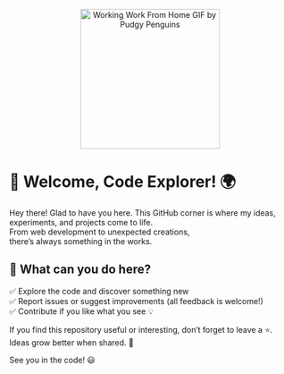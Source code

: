 
<p align="center">
  <img src="https://github.com/user-attachments/assets/a3a60c27-5209-47e4-bbdb-877d85eaad21" alt="Working Work From Home GIF by Pudgy Penguins" width="250">
</p>


# 🚀 Welcome, Code Explorer! 🌍  

Hey there! Glad to have you here. This GitHub corner is where my ideas, experiments, and projects come to life.  
From web development to unexpected creations,  
there’s always something in the works.  

## 🌟 What can you do here?  
✅ Explore the code and discover something new  
✅ Report issues or suggest improvements (all feedback is welcome!)  
✅ Contribute if you like what you see 💡  

If you find this repository useful or interesting, don’t forget to leave a ⭐.  
Ideas grow better when shared. 🚀  

See you in the code! 😃  

